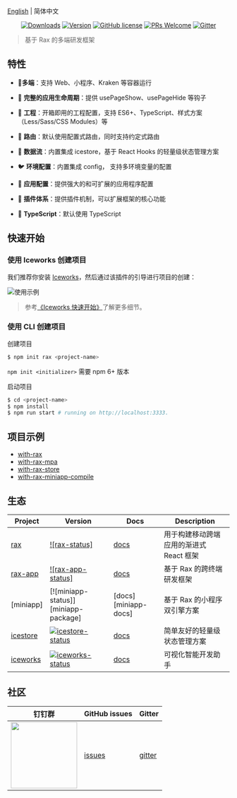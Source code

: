 [English](./README.md) | 简体中文

<p align="center">
  <a href="https://www.npmjs.com/package/rax-app"><img src="https://badgen.net/npm/dm/rax-app" alt="Downloads"></a>
  <a href="https://www.npmjs.com/package/rax-app"><img src="https://badgen.net/npm/v/rax-app" alt="Version"></a>
  <a href="/LICENSE"><img src="https://img.shields.io/badge/license-MIT-blue.svg" alt="GitHub license" /></a>
  <a href="https://github.com/raxjs/rax-scripts/pulls"><img src="https://img.shields.io/badge/PRs-welcome-brightgreen.svg" alt="PRs Welcome" /></a>
  <a href="https://gitter.im/raxjs/rax-scripts"><img src="https://badges.gitter.im/raxjs/rax-scripts.svg" alt="Gitter" /></a>
</p>

> 基于 Rax 的多端研发框架

## 特性

- 🐂**多端**：支持 Web、小程序、Kraken 等容器运行

- 🐴 **完整的应用生命周期**：提供 usePageShow、usePageHide 等钩子

- 🐒 **工程**：开箱即用的工程配置，支持 ES6+、TypeScript、样式方案（Less/Sass/CSS Modules）等

- 🦊 **路由**：默认使用配置式路由，同时支持约定式路由

- 🐯 **数据流**：内置集成 icestore，基于 React Hooks 的轻量级状态管理方案

- 🐦 **环境配置**：内置集成 config， 支持多环境变量的配置

- 🦁 **应用配置**：提供强大的和可扩展的应用程序配置

- 🐌 **插件体系**：提供插件机制，可以扩展框架的核心功能

- 🐘 **TypeScript**：默认使用 TypeScript 

  

## 快速开始

### 使用 Iceworks 创建项目

我们推荐你安装 [Iceworks](https://marketplace.visualstudio.com/items?itemName=iceworks-team.iceworks)，然后通过该插件的引导进行项目的创建：

![使用示例](https://img.alicdn.com/tfs/TB13Wk.11H2gK0jSZJnXXaT1FXa-1478-984.png)

> 参考[《Iceworks 快速开始》](https://ice.work/docs/iceworks/quick-start)了解更多细节。

### 使用 CLI 创建项目

创建项目

```bash
$ npm init rax <project-name>
```

`npm init <initializer>` 需要 npm 6+ 版本

启动项目

```bash
$ cd <project-name>
$ npm install
$ npm run start # running on http://localhost:3333.
```

## 项目示例

- [with-rax](https://github.com/raxjs/rax-scripts/tree/master/examples/with-rax)
- [with-rax-mpa](https://github.com/raxjs/rax-scripts/tree/master/examples/with-rax-mpa)
- [with-rax-store](https://github.com/raxjs/rax-scripts/tree/master/examples/with-rax-store)
- [with-rax-miniapp-compile](https://github.com/raxjs/rax-scripts/tree/master/examples/with-rax-miniapp-compile)


## 生态

|    Project         |    Version                                 |     Docs    |   Description       |
|----------------|-----------------------------------------|--------------|-----------|
| [rax]| [![rax-status]][rax-package] | [docs][rax-docs] |用于构建移动跨端应用的渐进式 React 框架|
| [rax-app] | [![rax-app-status]][rax-app-package] | [docs][rax-app-docs] | 基于 Rax 的跨终端研发框架 |
| [miniapp] | [![miniapp-status]][miniapp-package] | [docs][miniapp-docs] | 基于 Rax 的小程序双引擎方案 |
| [icestore] | [![icestore-status]][icestore-package] | [docs][icestore-docs] | 简单友好的轻量级状态管理方案 |
| [iceworks]| [![iceworks-status]][iceworks-package] | [docs][iceworks-docs] | 可视化智能开发助手 |



[rax]: https://github.com/alibaba/rax
[rax-app]: https://github.com/raxjs/rax-scripts
[icestore]: https://github.com/ice-lab/icestore
[iceworks]: https://github.com/ice-lab/iceworks

[rax]: https://img.shields.io/npm/v/rax.svg
[rax-app]: https://img.shields.io/npm/v/rax-app.svg
[icestore-status]: https://img.shields.io/npm/v/@ice/store.svg
[iceworks-status]: https://vsmarketplacebadge.apphb.com/version/iceworks-team.iceworks.svg

[rax-package]: https://npmjs.com/package/rax
[rax-app-package]: https://npmjs.com/package/rax-app
[icestore-package]: https://npmjs.com/package/@ice/store
[iceworks-package]: https://marketplace.visualstudio.com/items?itemName=iceworks-team.iceworks

[rax-docs]: https://rax.js.org/docs/guide/about
[rax-app-docs]: https://rax.js.org/docs/guide/about
[icestore-docs]: https://github.com/ice-lab/icestore#icestore
[iceworks-docs]: https://ice.work/docs/iceworks/about


## 社区

| 钉钉群                               | GitHub issues |  Gitter |
|-------------------------------------|--------------|---------|
| <a href="https://img.alicdn.com/tfs/TB1xmE8p7T2gK0jSZPcXXcKkpXa-387-505.png"><img src="https://img.alicdn.com/tfs/TB1xmE8p7T2gK0jSZPcXXcKkpXa-387-505.png" width="150" /></a> | [issues]     | [gitter]|

[issues]: https://github.com/raxjs/rax-scripts/issues
[gitter]: https://gitter.im/alibaba/rax-scripts

